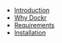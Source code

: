 - [Introduction](./introduction.md)
- [Why Dockr](./dockr.md)
- [Requirements](./requirements.md)
- [Installation](./installation.md)



[comment]: <> (- Getting Started)

[comment]: <> (    - [Release Notes]&#40;/docs/{{version}}/releases&#41;)